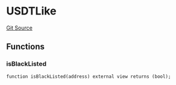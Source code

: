 # USDTLike
[Git Source](https://github.com/dustinstacy/boncurs/blob/8dd3d6e20d7e085dbf2dccdde2c14001616467cf/lib/forge-std/test/StdCheats.t.sol)


## Functions
### isBlackListed


```solidity
function isBlackListed(address) external view returns (bool);
```

